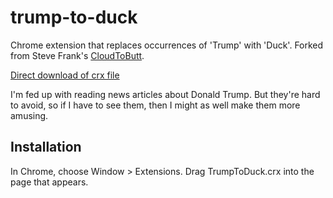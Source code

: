 trump-to-duck
=============

Chrome extension that replaces occurrences of 'Trump' with 'Duck'. Forked from Steve Frank's [CloudToButt](https://github.com/panicsteve/cloud-to-butt).

[Direct download of crx file](https://github.com/neilmcguiggan/cloud-to-butt/blob/master/TrumpToDuck.crx?raw=true)

I'm fed up with reading news articles about Donald Trump. But they're hard to avoid, so if I have to see them, then I might as well make them more amusing.

Installation
------------

In Chrome, choose Window > Extensions.  Drag TrumpToDuck.crx into the page that appears.
